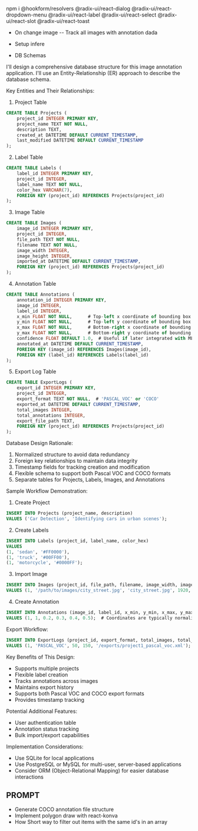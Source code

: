 npm i @hookform/resolvers @radix-ui/react-dialog @radix-ui/react-dropdown-menu @radix-ui/react-label @radix-ui/react-select @radix-ui/react-slot @radix-ui/react-toast

- On change image
  -- Track all images with annotation dada

- Setup infere

- DB Schemas

I'll design a comprehensive database structure for this image annotation application. I'll use an Entity-Relationship (ER) approach to describe the database schema.

Key Entities and Their Relationships:

1. Project Table

```sql
CREATE TABLE Projects (
    project_id INTEGER PRIMARY KEY,
    project_name TEXT NOT NULL,
    description TEXT,
    created_at DATETIME DEFAULT CURRENT_TIMESTAMP,
    last_modified DATETIME DEFAULT CURRENT_TIMESTAMP
);
```

2. Label Table

```sql
CREATE TABLE Labels (
    label_id INTEGER PRIMARY KEY,
    project_id INTEGER,
    label_name TEXT NOT NULL,
    color_hex VARCHAR(7),
    FOREIGN KEY (project_id) REFERENCES Projects(project_id)
);
```

3. Image Table

```sql
CREATE TABLE Images (
    image_id INTEGER PRIMARY KEY,
    project_id INTEGER,
    file_path TEXT NOT NULL,
    filename TEXT NOT NULL,
    image_width INTEGER,
    image_height INTEGER,
    imported_at DATETIME DEFAULT CURRENT_TIMESTAMP,
    FOREIGN KEY (project_id) REFERENCES Projects(project_id)
);
```

4. Annotation Table

```sql
CREATE TABLE Annotations (
    annotation_id INTEGER PRIMARY KEY,
    image_id INTEGER,
    label_id INTEGER,
    x_min FLOAT NOT NULL,      # Top-left x coordinate of bounding box
    y_min FLOAT NOT NULL,      # Top-left y coordinate of bounding box
    x_max FLOAT NOT NULL,      # Bottom-right x coordinate of bounding box
    y_max FLOAT NOT NULL,      # Bottom-right y coordinate of bounding box
    confidence FLOAT DEFAULT 1.0,  # Useful if later integrated with ML models
    annotated_at DATETIME DEFAULT CURRENT_TIMESTAMP,
    FOREIGN KEY (image_id) REFERENCES Images(image_id),
    FOREIGN KEY (label_id) REFERENCES Labels(label_id)
);
```

5. Export Log Table

```sql
CREATE TABLE ExportLogs (
    export_id INTEGER PRIMARY KEY,
    project_id INTEGER,
    export_format TEXT NOT NULL,  # 'PASCAL_VOC' or 'COCO'
    exported_at DATETIME DEFAULT CURRENT_TIMESTAMP,
    total_images INTEGER,
    total_annotations INTEGER,
    export_file_path TEXT,
    FOREIGN KEY (project_id) REFERENCES Projects(project_id)
);
```

Database Design Rationale:

1. Normalized structure to avoid data redundancy
2. Foreign key relationships to maintain data integrity
3. Timestamp fields for tracking creation and modification
4. Flexible schema to support both Pascal VOC and COCO formats
5. Separate tables for Projects, Labels, Images, and Annotations

Sample Workflow Demonstration:

1. Create Project

```sql
INSERT INTO Projects (project_name, description)
VALUES ('Car Detection', 'Identifying cars in urban scenes');
```

2. Create Labels

```sql
INSERT INTO Labels (project_id, label_name, color_hex)
VALUES
(1, 'sedan', '#FF0000'),
(1, 'truck', '#00FF00'),
(1, 'motorcycle', '#0000FF');
```

3. Import Image

```sql
INSERT INTO Images (project_id, file_path, filename, image_width, image_height)
VALUES (1, '/path/to/images/city_street.jpg', 'city_street.jpg', 1920, 1080);
```

4. Create Annotation

```sql
INSERT INTO Annotations (image_id, label_id, x_min, y_min, x_max, y_max)
VALUES (1, 1, 0.2, 0.3, 0.4, 0.5);  # Coordinates are typically normalized
```

Export Workflow:

```sql
INSERT INTO ExportLogs (project_id, export_format, total_images, total_annotations, export_file_path)
VALUES (1, 'PASCAL_VOC', 50, 150, '/exports/project1_pascal_voc.xml');
```

Key Benefits of This Design:

- Supports multiple projects
- Flexible label creation
- Tracks annotations across images
- Maintains export history
- Supports both Pascal VOC and COCO export formats
- Provides timestamp tracking

Potential Additional Features:

- User authentication table
- Annotation status tracking
- Bulk import/export capabilities

Implementation Considerations:

- Use SQLite for local applications
- Use PostgreSQL or MySQL for multi-user, server-based applications
- Consider ORM (Object-Relational Mapping) for easier database interactions

## PROMPT

- Generate COCO annotation file structure
- Implement polygon draw with react-konva
- How Short way to filter out items with the same id's in an array
